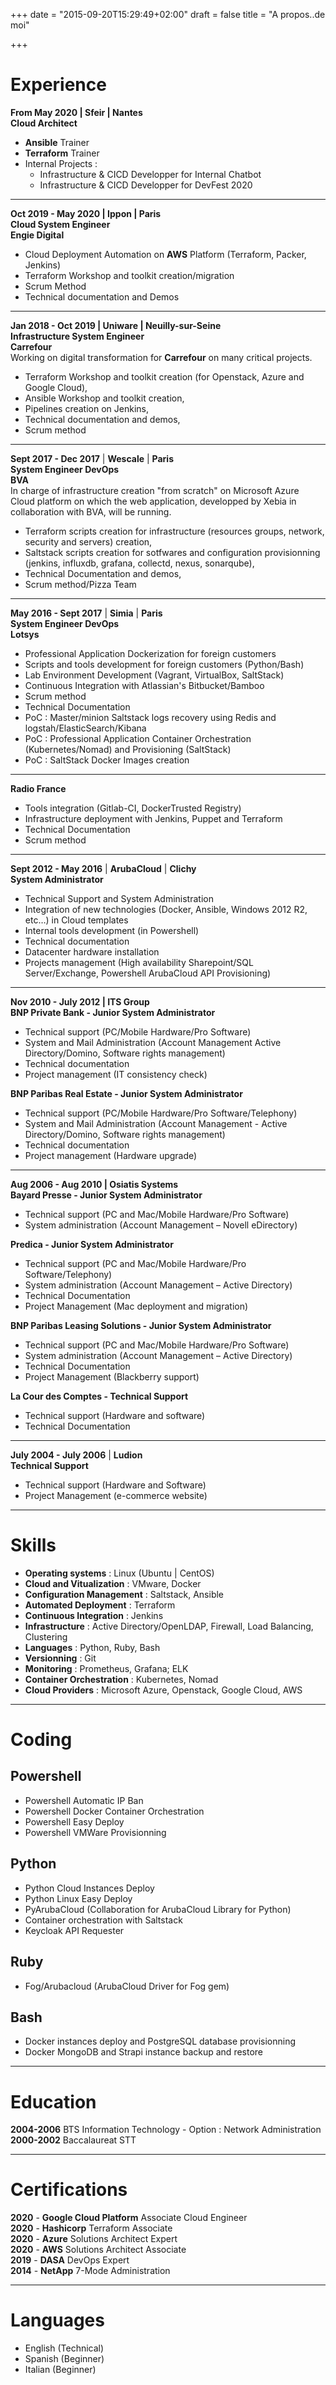 +++
date = "2015-09-20T15:29:49+02:00"
draft = false
title = "A propos..de moi"

+++

# Experience
**From May 2020 | Sfeir | Nantes**  
**Cloud Architect**  
- **Ansible** Trainer  
- **Terraform** Trainer  
- Internal Projects :  
  - Infrastructure & CICD Developper for Internal Chatbot  
  - Infrastructure & CICD Developper for DevFest 2020

---

**Oct 2019 - May 2020 | Ippon | Paris**  
**Cloud System Engineer**  
**Engie Digital**  
- Cloud Deployment Automation on **AWS** Platform (Terraform, Packer, Jenkins)  
- Terraform Workshop and toolkit creation/migration  
- Scrum Method  
- Technical documentation and Demos

---

**Jan 2018 - Oct 2019 | Uniware | Neuilly-sur-Seine**  
**Infrastructure System Engineer**  
**Carrefour**  
Working on digital transformation for **Carrefour** on many critical projects.   
- Terraform Workshop and toolkit creation (for Openstack, Azure and Google Cloud),  
- Ansible Workshop and toolkit creation,  
- Pipelines creation on Jenkins,  
- Technical documentation and demos,  
- Scrum method

---

**Sept 2017 - Dec 2017** | **Wescale** | **Paris**  
**System Engineer DevOps**  
**BVA**  
In charge of infrastructure creation "from scratch" on Microsoft Azure Cloud platform on which the web application, developped by Xebia in collaboration with BVA, will be running.  
- Terraform scripts creation for infrastructure (resources groups, network, security and servers) creation,  
- Saltstack scripts creation for sotfwares and configuration provisionning (jenkins, influxdb, grafana, collectd, nexus, sonarqube),  
- Technical Documentation and demos,  
- Scrum method/Pizza Team

---

**May 2016 - Sept 2017** | **Simia** | **Paris**  
**System Engineer DevOps**  
**Lotsys**  
- Professional Application Dockerization for foreign customers  
- Scripts and tools development for foreign customers (Python/Bash)  
- Lab Environment Development (Vagrant, VirtualBox, SaltStack)  
- Continuous Integration with Atlassian's Bitbucket/Bamboo  
- Scrum method
- Technical Documentation  
- PoC : Master/minion Saltstack logs recovery using Redis and logstah/ElasticSearch/Kibana  
- PoC : Professional Application Container Orchestration (Kubernetes/Nomad) and Provisioning (SaltStack)  
- PoC : SaltStack Docker Images creation

---

**Radio France**  
- Tools integration (Gitlab-CI, DockerTrusted Registry)  
- Infrastructure deployment with Jenkins, Puppet and Terraform  
- Technical Documentation  
- Scrum method  

---

**Sept 2012 - May 2016** | **ArubaCloud** | **Clichy**  
**System Administrator**  
- Technical Support and System Administration  
- Integration of new technologies (Docker, Ansible, Windows 2012 R2, etc…) in Cloud templates  
- Internal tools development (in Powershell)  
- Technical documentation  
- Datacenter hardware installation  
- Projects management (High availability Sharepoint/SQL Server/Exchange, Powershell ArubaCloud API Provisioning)

---

**Nov 2010 - July 2012 | ITS Group**  
**BNP Private Bank - Junior System Administrator**  
- Technical support (PC/Mobile Hardware/Pro Software)  
- System and Mail Administration (Account Management Active Directory/Domino, Software rights management)  
- Technical documentation  
- Project management (IT consistency check)  

**BNP Paribas Real Estate - Junior System Administrator**  
- Technical support (PC/Mobile Hardware/Pro Software/Telephony)  
- System and Mail Administration (Account Management - Active Directory/Domino, Software rights management)  
- Technical documentation  
- Project management (Hardware upgrade)  

---

**Aug 2006 - Aug 2010 | Osiatis Systems**  
**Bayard Presse - Junior System Administrator**  
- Technical support (PC and Mac/Mobile Hardware/Pro Software)  
- System administration (Account Management – Novell eDirectory)  

**Predica - Junior System Administrator**  
- Technical support (PC and Mac/Mobile Hardware/Pro Software/Telephony)  
- System administration (Account Management – Active Directory)  
- Technical Documentation  
- Project Management (Mac deployment and migration)  

**BNP Paribas Leasing Solutions - Junior System Administrator**  
- Technical support (PC and Mac/Mobile Hardware/Pro Software)  
- System administration (Account Management – Active Directory)  
- Technical Documentation  
- Project Management (Blackberry support)  

**La Cour des Comptes - Technical Support**  
- Technical support (Hardware and software)  
- Technical Documentation  

---

**July 2004 - July 2006** | **Ludion**  
**Technical Support**  
- Technical support (Hardware and Software)  
- Project Management (e-commerce website)  

---

# Skills   
- **Operating systems** : Linux (Ubuntu | CentOS)  
- **Cloud and Vitualization** : VMware, Docker  
- **Configuration Management** : Saltstack, Ansible  
- **Automated Deployment** : Terraform  
- **Continuous Integration** : Jenkins  
- **Infrastructure** : Active Directory/OpenLDAP, Firewall, Load Balancing, Clustering  
- **Languages** : Python, Ruby, Bash   
- **Versionning** : Git  
- **Monitoring** : Prometheus, Grafana; ELK
- **Container Orchestration** : Kubernetes, Nomad  
- **Cloud Providers** : Microsoft Azure, Openstack, Google Cloud, AWS

---

# Coding

## Powershell
- Powershell Automatic IP Ban
- Powershell Docker Container Orchestration
- Powershell Easy Deploy
- Powershell VMWare Provisionning

## Python
- Python Cloud Instances Deploy
- Python Linux Easy Deploy
- PyArubaCloud (Collaboration for ArubaCloud Library for Python)  
- Container orchestration with Saltstack
- Keycloak API Requester

## Ruby
- Fog/Arubacloud (ArubaCloud Driver for Fog gem)

## Bash
- Docker instances deploy and PostgreSQL database provisionning  
- Docker MongoDB and Strapi instance backup and restore  

---

# Education
**2004-2006** BTS Information Technology - Option : Network Administration  
**2000-2002** Baccalaureat STT  

---

# Certifications
**2020** - **Google Cloud Platform** Associate Cloud Engineer  
**2020** - **Hashicorp** Terraform Associate  
**2020** - **Azure** Solutions Architect Expert  
**2020** - **AWS** Solutions Architect Associate  
**2019** - **DASA** DevOps Expert  
**2014** - **NetApp** 7-Mode Administration

---

# Languages
- English (Technical)  
- Spanish (Beginner)  
- Italian (Beginner)  
